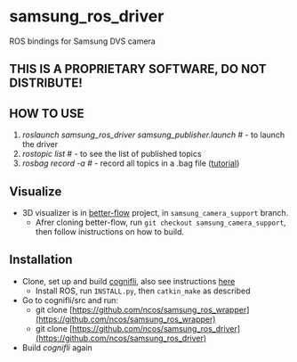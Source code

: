 # samsung_ros_driver
ROS bindings for Samsung DVS camera

## THIS IS A PROPRIETARY SOFTWARE, DO NOT DISTRIBUTE!

## HOW TO USE
1) *roslaunch samsung_ros_driver samsung_publisher.launch*    # - to launch the driver
2) *rostopic list*    # - to see the list of published topics
3) *rosbag record -a*   # - record all topics in a .bag file ([tutorial](http://wiki.ros.org/rosbag/Tutorials/Recording%20and%20playing%20back%20data))

## Visualize
- 3D visualizer is in [better-flow](https://github.com/better-flow/better-flow) project, in `samsung_camera_support` branch.
  - Afrer cloning better-flow, run `git checkout samsung_camera_support`, then follow inistructions on how to build.

## Installation
- Clone, set up and build [cognifli](https://github.com/ncos/cognifli), also see instructions [here](https://github.com/better-flow/better-flow)
  - Install ROS, run `INSTALL.py`, then `catkin_make` as described
- Go to cognifli/src and run:
  - git clone [https://github.com/ncos/samsung_ros_wrapper](https://github.com/ncos/samsung_ros_wrapper)
  - git clone [https://github.com/ncos/samsung_ros_driver](https://github.com/ncos/samsung_ros_driver)
- Build *cognifli* again

